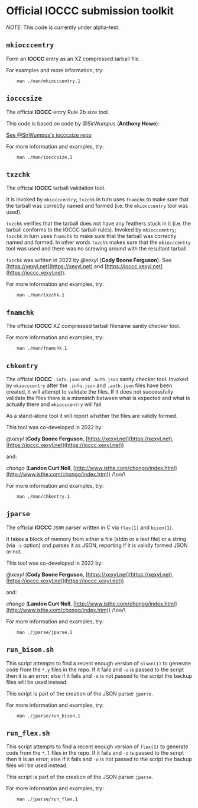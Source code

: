 # Official IOCCC submission toolkit

*NOTE*: This code is currently under alpha-test.


## `mkiocccentry`

Form an **IOCCC** entry as an XZ compressed tarball file.

For examples and more information, try:


	    man ./man/mkiocccentry.1


## `iocccsize`

The official **IOCCC** entry Rule 2b size tool.

This code is based on code by *@SirWumpus* (**Anthony Howe**):

[See @SirWumpus's iocccsize repo](https://github.com/SirWumpus/iocccsize)

For more information and examples, try:


	    man ./man/iocccsize.1


## `txzchk`

The official **IOCCC** tarball validation tool.

It is invoked by `mkiocccentry`; `txzchk` in turn uses `fnamchk` to make sure
that the tarball was correctly named and formed (i.e. the `mkiocccentry` tool
was used).

`txzchk` verifies that the tarball does not have any feathers stuck in it (i.e.
the tarball conforms to the IOCCC tarball rules). Invoked by `mkiocccentry`;
`txzchk` in turn uses `fnamchk` to make sure that the tarball was correctly named
and formed. In other words `txzchk` makes sure that the `mkiocccentry` tool was
used and there was no screwing around with the resultant tarball.

`txzchk` was written in 2022 by *@xexyl* (**Cody Boone Ferguson**). See
[https://xexyl.net](https://xexyl.net) and
[https://ioccc.xexyl.net](https://ioccc.xexyl.net).

For more information and examples, try:


	    man ./man/txzchk.1


##  `fnamchk`

The official **IOCCC** XZ compressed tarball filename sanity checker tool.

For more information and examples, try:


	    man ./man/fnamchk.1


##  `chkentry`

The official **IOCCC** `.info.json` and `.auth.json` sanity checker tool.
Invoked by `mkiocccentry` after the `.info.json` and `.auth.json` files have
been created, it will attempt to validate the files. If it does not successfully
validate the files there is a mismatch between what is expected and what is
actually there and `mkiocccentry` will fail.

As a stand-alone tool it will report whether the files are validly formed.

This tool was co-developed in 2022 by:

*@xexyl* (**Cody Boone Ferguson**, [https://xexyl.net](https://xexyl.net),
[https://ioccc.xexyl.net](https://ioccc.xexyl.net))

and:

*chongo* (**Landon Curt Noll**, [http://www.isthe.com/chongo/index.html](http://www.isthe.com/chongo/index.htm)) /\oo/\


For more information and examples, try:


	    man ./man/chkentry.1



##  `jparse`

The official **IOCCC** `JSON` parser written in C via `flex(1)` and `bison(1)`.

It takes a block of memory from either a file (stdin or a text file) or a string
(via `-s` option) and parses it as JSON, reporting if it is validly formed JSON
or not.

This tool was co-developed in 2022 by:

*@xexyl* (**Cody Boone Ferguson**, [https://xexyl.net](https://xexyl.net),
[https://ioccc.xexyl.net](https://ioccc.xexyl.net))

and:

*chongo* (**Landon Curt Noll**, [http://www.isthe.com/chongo/index.html](http://www.isthe.com/chongo/index.htm)) /\oo/\

For more information and examples, try:


	    man ./jparse/jparse.1


## `run_bison.sh`

This script attempts to find a recent enough version of `bison(1)` to generate
code from the `*.y` files in the repo. If it fails and `-o` is passed to the
script then it is an error; else if it fails and `-o` is not passed to the
script the backup files will be used instead.

This script is part of the creation of the JSON parser `jparse`.

For more information and examples, try:

	    man ./jparse/run_bison.1


## `run_flex.sh`

This script attempts to find a recent enough version of `flex(1)` to generate
code from the `*.l` files in the repo. If it fails and `-o` is passed to the
script then it is an error; else if it fails and `-o` is not passed to the
script the backup files will be used instead.

This script is part of the creation of the JSON parser `jparse`.

For more information and examples, try:

	    man ./jparse/run_flex.1
